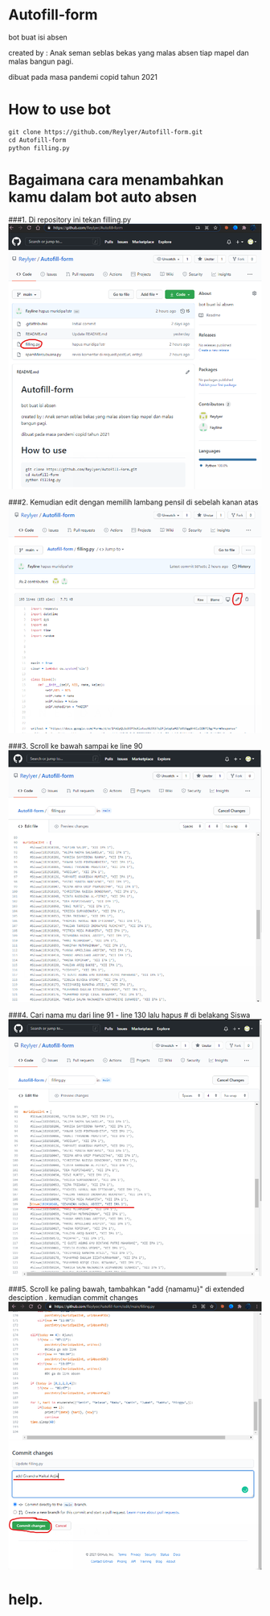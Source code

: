 # Autofill-form
bot buat isi absen 

created by : Anak seman seblas bekas yang malas absen tiap mapel dan malas bangun pagi.


dibuat pada masa pandemi copid tahun 2021


# How to use bot
```
git clone https://github.com/Reylyer/Autofill-form.git
cd Autofill-form
python filling.py
```

# Bagaimana cara menambahkan kamu dalam bot auto absen

###1. Di repository ini tekan filling.py
![test](https://github.com/Reylyer/Autofill-form/blob/main/resource/01.png)


###2. Kemudian edit dengan memilih lambang pensil di sebelah kanan atas
![test](https://github.com/Reylyer/Autofill-form/blob/main/resource/02.png)


###3. Scroll ke bawah sampai ke line 90
![test](https://github.com/Reylyer/Autofill-form/blob/main/resource/03.png)


###4. Cari nama mu dari line 91 - line 130 lalu hapus # di belakang Siswa
![test](https://github.com/Reylyer/Autofill-form/blob/main/resource/04.png)


###5. Scroll ke paling bawah, tambahkan "add {namamu}" di extended desciption . kemudian commit changes
![test](https://github.com/Reylyer/Autofill-form/blob/main/resource/05.png)

# help.
